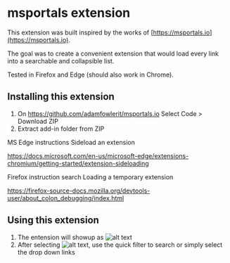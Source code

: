 # msportals extension
This extension was built inspired by the works of [https://msportals.io](https://msportals.io).

The goal was to create a convenient extension that would load every link into a searchable and collapsible list.

Tested in Firefox and Edge (should also work in Chrome).

## Installing this extension
1. On https://github.com/adamfowlerit/msportals.io
Select Code > Download ZIP
2. Extract add-in folder from ZIP

MS Edge instructions Sideload an extension

https://docs.microsoft.com/en-us/microsoft-edge/extensions-chromium/getting-started/extension-sideloading

Firefox instruction search Loading a temporary extension

https://firefox-source-docs.mozilla.org/devtools-user/about_colon_debugging/index.html

## Using this extension
1. The entension will showup as ![alt text](https://github.com/tjames192/msportals.io/blob/add-in/mimic_site_look_and_feel-1/add-in/img/icon_16_black.png?raw=true)
2. After selecting ![alt text](https://github.com/tjames192/msportals.io/blob/add-in/mimic_site_look_and_feel-1/add-in/img/icon_16_black.png?raw=true), use the quick filter to search or simply select the drop down links
